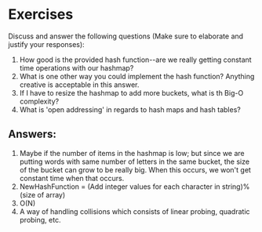 # Exercises

Discuss and answer the following questions (Make sure to elaborate and justify your responses):

1. How good is the provided hash function--are we really getting constant time operations with our hashmap?
2. What is one other way you could implement the hash function? Anything creative is acceptable in this answer.
3. If I have to resize the hashmap to add more buckets, what is th Big-O complexity?
4. What is 'open addressing' in regards to hash maps and hash tables?

## Answers:

1. Maybe if the number of items in the hashmap is low; but since we are putting words with same number of letters in the same bucket, the size of the bucket can grow to be really big. When this occurs, we won't get constant time when that occurs.
2. NewHashFunction = (Add integer values for each character in string)%(size of array)
3. O(N)
4. A way of handling collisions which consists of linear probing, quadratic probing, etc.


